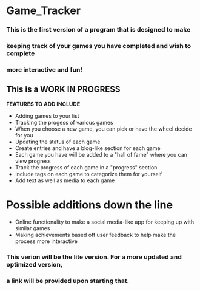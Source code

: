 # Game_Tracker

### This is the first version of a program that is designed to make 
### keeping track of your games you have completed and wish to complete
### more interactive and fun!

## This is a WORK IN PROGRESS

**FEATURES TO ADD INCLUDE**

- Adding games to your list
- Tracking the progess of various games
- When you choose a new game, you can pick or have the wheel decide for you
- Updating the status of each game
- Create entries and have a blog-like section for each game
- Each game you have will be added to a "hall of fame" where you can view progress
- Track the progress of each game in a "progress" section
- Include tags on each game to categorize them for yourself
- Add text as well as media to each game

# Possible additions down the line

- Online functionality to make a social media-like app for keeping up with similar games
- Making achievements based off user feedback to help make the process more interactive

### This verion will be the lite version. For a more updated and optimized version,
### a link will be provided upon starting that.


